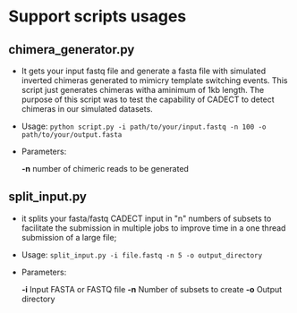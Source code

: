 # Support scripts usages

## chimera_generator.py

* It gets your input fastq file and generate a fasta file with simulated inverted chimeras generated to mimicry template switching events. This script just generates chimeras witha aminimum of 1kb length. The purpose of this script was to test the capability of CADECT to detect chimeras in our simulated datasets.
* Usage:
   `python script.py -i path/to/your/input.fastq -n 100 -o path/to/your/output.fasta`
* Parameters:

  **-n** number of chimeric reads to be generated

## split_input.py

* it splits your fasta/fastq CADECT input in "n" numbers of subsets to facilitate the submission in multiple jobs to improve time in a one thread submission of a large file;

* Usage:
     `split_input.py -i file.fastq -n 5 -o output_directory`

* Parameters:

     **-i**   Input FASTA or FASTQ file
     **-n**   Number of subsets to create
     **-o**   Output directory
